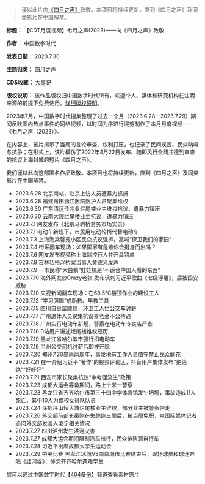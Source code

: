 
> 
> 谨以此片向[《四月之声》](https://chinadigitaltimes.net/chinese/tag/%E5%9B%9B%E6%9C%88%E4%B9%8B%E5%A3%B0 "《四月之声》")致敬。本项目将持续更新，直到《四月之声》及同类影片在中国解禁。
> 
> 
> 




**标题：** 【CDT月度视频】七月之声(2023)——向《四月之声》致敬  

**作者：** 中国数字时代  

**发表日期：** 2023.7.30  

**主题归类：** [四月之声](https://chinadigitaltimes.net/space/%E5%9B%9B%E6%9C%88%E4%B9%8B%E5%A3%B0)  

**CDS收藏：** [大事记](https://chinadigitaltimes.net/chinese/chronicle-of-major-events)  

**版权说明：** 该作品版权归中国数字时代所有，欢迎个人、媒体和研究机构在注明来源的前提下免费使用。[详细版权说明](https://chinadigitaltimes.net/chinese/copyright)。



2023年7月，中国数字时代搜集整理了过去一个月（2023.6.28—2023.7.29）期间反映国内热点事件的网络视频，以时间为序进行混剪制作了本月月度视频——《七月之声（2023）》。


在内容上，该片揭示了当局的言论审查、权利打压，也记录了民间疾苦、民众呐喊与抗争；在形式上，该片模仿了2022年4月22日发布、随即风行全网并遭到审查的抗议上海封城的短片《四月之声》。


我们谨以此向这部匿名作品致敬。本项目也将持续更新，直到《四月之声》及同类影片在中国解禁。


* 2023.6.28 北京南站，赴京上访人员遭暴力抓捕
* 2023.6.28 福建莆田涵江医院医护人员聚集维权
* 2023.6.30 广东清远佳兆业烂尾楼业主维权抗议，遭暴力镇压
* 2023.6.30 云南大理烂尾楼业主抗议，遭暴力镇压
* 2023.7.1 网友发布《北京马驹桥劳务市场实录》
* 2023.7.1 电动车新规下，市民用电动轮椅代替电动车
* 2023.7.3 上海海棠馨苑小区民众抗议强拆，高喊“保卫我们的家园”
* 2023.7.4 街采翻车现场：如果国家有危难你会挺身而出吗？
* 2023.7.6 网友发布视频称上海监控行人并开具罚单
* 2023.7.8 吉林私搭浮桥案当事人黄德义发声
* 2023.7.9 一市民称“大白鹅”娃娃机是“不适合中国人看的东西”
* 2023.7.10 海外网友@Crazy老张 发布讽刺习近平歌曲《七级浮屠》，后被国安威胁
* 2023.7.10 央视新闻翻车现场：在68.5℃楼顶作业的建设工人
* 2023.7.12 “学习强国”成胎教、早教工具
* 2023.7.15 四川自贡富顺县，环卫工人拦公交车讨薪
* 2023.7.17 广州退休人员聚集抗议养老金不公待遇
* 2023.7.18 广州实行电动车新规，警察在电动车专卖店严查
* 2023.7.18 B站用户讲述烂尾楼维权经历
* 2023.7.19 黑龙江省哈尔滨市强行扣电动车
* 2023.7.19 兰州公交司机讨薪后即被开除
* 2023.7.20 郑州7.20暴雨两周年，事发地有工作人员值守禁止民众鲜花
* 2023.7.21 在一介绍习近平“著作”的视频评论区，抖音用户集体发布“绝绝绝”“好好好”
* 2023.7.21 西安市家长聚集抗议“中考回流生”政策
* 2023.7.23 成都大运会筹备期间，路上十米一警察
* 2023.7.23 黑龙江省齐齐哈尔市第三十四中学体育馆发生坍塌，事故造成11人死亡，其中10人为该校女排队队员
* 2023.7.24 深圳坪山恒大城烂尾楼业主维权，部分业主被警察带走
* 2023.7.26 外交部前部长秦刚在失踪逾三周后，被当局免职，众国际媒体记者追问外交部发言人毛宁相关情况
* 2023.7.27 四川泸州发生洪涝灾害
* 2023.7.27 成都大运会期间限制汽车出行，民众排队领自行车
* 2023.7.28 习近平出席成都大学生运动会
* 2023.7.29 中甲比赛 黑龙江冰城VS南京城市比赛结束后，现场球员和球迷齐唱《红河谷》，悼念齐齐哈尔遇难学生


您可以通过中国数字时代[【404备份】](https://www.youtube.com/channel/UCkbaTue_7lj8LyeoV15sqKA/ "【404备份】")频道查看素材原片

